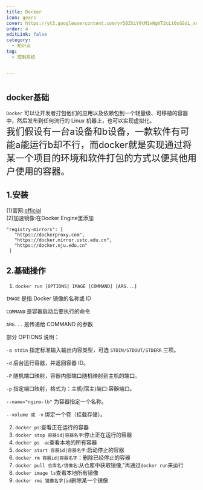 ```yaml
---
title: Docker
icon: gears
cover: https://yt3.googleusercontent.com/vr50ZXiY9tM1xNgVT2cLt0sGSdL_xuvVYA0fPtzpB9-LNE32KN7bvq75Uwcz70xO-3S6Ts4zIQ=s900-c-k-c0x00ffffff-no-rj
order: 4
editLink: false
category:
  - 知识点
tag:
  - 控制系统


---
```

#
## docker基础
`Docker` 可以让开发者打包他们的应用以及依赖包到一个轻量级、可移植的容器中，然后发布到任何流行的 Linux 机器上，也可以实现虚拟化。<br>
<font size=5>我们假设有一台a设备和b设备，一款软件有可能a能运行b却不行，而docker就是实现通过将某一个项目的环境和软件打包的方式以便其他用户使用的容器。</font>

## 1.安装
 (1)官网:[official](https://www.docker.com/)<br>
 (2)加速镜像:在Docker Engine里添加
 ```
 "registry-mirrors": [
    "https://dockerproxy.com",
    "https://docker.mirror.ustc.edu.cn",
    "https://docker.nju.edu.cn"
  ]
 ```
 ## 2.基础操作
 1. `docker run [OPTIONS] IMAGE [COMMAND] [ARG...]`

`IMAGE` 是指 Docker 镜像的名称或 ID

`COMMAND` 是容器启动后要执行的命令

`ARG...` 是传递给 COMMAND 的参数

部分 OPTIONS 说明：

`-a stdin`
指定标准输入输出内容类型，可选 `STDIN/STDOUT/STDERR` 三项。

`-d`
后台运行容器，并返回容器 ID。

`-P`
随机端口映射，容器内部端口随机映射到主机的端口。

`-p`
指定端口映射，格式为：主机(宿主)端口:容器端口。

`--name="nginx-lb"`
为容器指定一个名称。

`--volume 或 -v`
绑定一个卷（挂载存储）。

2. `docker ps`:查看正在运行的容器
3. `docker stop 容器id|容器名字`:停止正在运行的容器
4. `docker ps -a`:查看本地的所有容器
5. `docker start 容器id|容器名字`:启动停止的容器
6. `docker rm 容器id|容器名字`：删除已经停止的容器  
7. `docker pull 仓库名/镜像名`:从仓库中获取镜像,"再通过`docker run`来运行
8. `docker image ls`查看本地所有镜像
9.  `docker rmi 镜像名字|id`删除某一个镜像